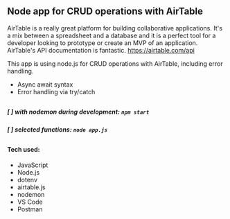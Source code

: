 ## Node app for CRUD operations with AirTable

AirTable is a really great platform for building collaborative applications. It's a mix between a spreadsheet and a database and it is a perfect tool for a developer looking to prototype or create an MVP of an application.
AirTable's API documentation is fantastic. https://airtable.com/api

This app is using node.js for CRUD operations with AirTable, including error handling. 

* Async await syntax
* Error handling via try/catch


##
##### [ ] with nodemon during development: `npm start`
##### [ ] selected functions: `node app.js`
##

#### Tech used: 
- JavaScript
- Node.js
- dotenv
- airtable.js
- nodemon
- VS Code
- Postman

##
